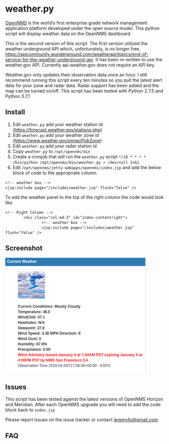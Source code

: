 # weather.py

[OpenNMS](http://opennms.org) is the world’s first enterprise grade network management application platform developed under the open source model. This python script will display weather data on the OpenNMS dashboard.

This is the second version of this script. The first version utilized the weather underground API which, unfortunately, is no longer free. https://apicommunity.wunderground.com/weatherapi/topics/end-of-service-for-the-weather-underground-api. It has been re-written to use the weather.gov API. Currently api.weather.gov does not require an API key.

Weather.gov only updates their observation data once an hour. I still recommend running this script every ten minutes so you pull the latest alert data for your zone and radar data. Radar support has been added and the map can be turned on/off. This script has been tested with Python 2.7.5 and Python 3.7.1

## Install
1. Edit `weather.py` add your weather station id (https://forecast.weather.gov/stations.php)
2. Edit `weather.py` add your weather zone id (https://www.weather.gov/pimar/PubZone)
3. Edit `weather.py` add your radar station id
4. Copy `weather.py` to `/opt/opennms/bin`
5. Create a cronjob that will run the `weather.py` script `*/10 * * * * /bin/python /opt/opennms/bin/weather.py > /dev/null 2>&1`
6. Edit `/opt/opennms/jetty-webapps/opennms/index.jsp` and add the below block of code to the appropriate column.
```
<!-- weather box -->
<jsp:include page="/includes/weather.jsp" flush="false" />
```
To add the weather panel to the top of the right column the code would look like
```
<!-- Right Column -->
        <div class="col-md-3" id="index-contentright">
                <!-- weather box -->
                <jsp:include page="/includes/weather.jsp" flush="false" />
```
## Screenshot
![weather.py screenshot](https://raw.githubusercontent.com/jeremyfo/opennms-weather-v2/master/SCREENSHOT.png)

## Issues
This script has been tested against the latest versions of OpenNMS Horizon and Meridian. After each OpenNMS upgrade you will need to add the code block back to `index.jsp`

Please report issues on the issue tracker or contact jeremyfo@gmail.com

## FAQ
